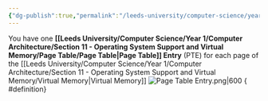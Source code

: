 ```yaml
---
{"dg-publish":true,"permalink":"/leeds-university/computer-science/year-1/computer-architecture/section-11-operating-system-support-and-virtual-memory/page-table/page-table-entry-pte/","tags":["Definition"]}
---
```


You have one **[[Leeds University/Computer Science/Year 1/Computer Architecture/Section 11 - Operating System Support and Virtual Memory/Page Table/Page Table\|Page Table]] Entry** (PTE) for each page of the [[Leeds University/Computer Science/Year 1/Computer Architecture/Section 11 - Operating System Support and Virtual Memory/Virtual Memory\|Virtual Memory]]
![Page Table Entry.png|600](/img/user/Leeds%20University/Computer%20Science/Year%201/Computer%20Architecture/Section%2011%20-%20Operating%20System%20Support%20and%20Virtual%20Memory/Images/Page%20Table%20Entry.png)
{ #definition}

